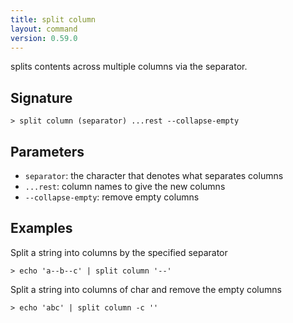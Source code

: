 ```yaml
---
title: split column
layout: command
version: 0.59.0
---
```


splits contents across multiple columns via the separator.

## Signature

```> split column (separator) ...rest --collapse-empty```

## Parameters

 -  `separator`: the character that denotes what separates columns
 -  `...rest`: column names to give the new columns
 -  `--collapse-empty`: remove empty columns

## Examples

Split a string into columns by the specified separator
```shell
> echo 'a--b--c' | split column '--'
```

Split a string into columns of char and remove the empty columns
```shell
> echo 'abc' | split column -c ''
```
